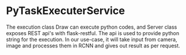 # PyTaskExecuterService 

The execution class Draw can execute python codes, and Server class exposes REST api's with flask-restful. The api is used to provide python string for the execution. In our use-case, it will take input from camera, image and processes them in RCNN and gives out result as per request.

